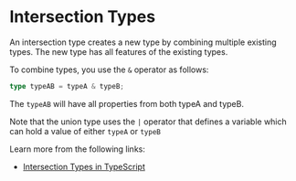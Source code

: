 # Intersection Types

An intersection type creates a new type by combining multiple existing types. The new type has all features of the existing types.

To combine types, you use the `&` operator as follows:

```typescript
type typeAB = typeA & typeB;
```

The `typeAB` will have all properties from both typeA and typeB.

Note that the union type uses the `|` operator that defines a variable which can hold a value of either `typeA` or `typeB`

Learn more from the following links:

- [Intersection Types in TypeScript](https://www.typescripttutorial.net/typescript-tutorial/typescript-intersection-types/)
